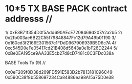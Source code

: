 
# 10*5 TX BASE PACK contract addresss //

1/ 0xE3B71f354D0f5Add690AEcE7208469d207A2a2b5
2/ 0x2fb003ae6B22C55f79848847Fc12d79A49b01190 
3/ 0x160ed3f2166E301567c1FDdD967906939B5D6c7A
4/ 0xc545D0eFe05417cd21B408d5643a0e1bF26D2244
5/ 0xBe0EA195ce9AA33E5cb27d8cD7481c0C3FDc038a


BASE Tools Tx (9) //

0x0eF209f0D38d209FD591E583D2b7813181096C49
0x590C38f8b558697234Ca84886ea98A15a75D0e38

